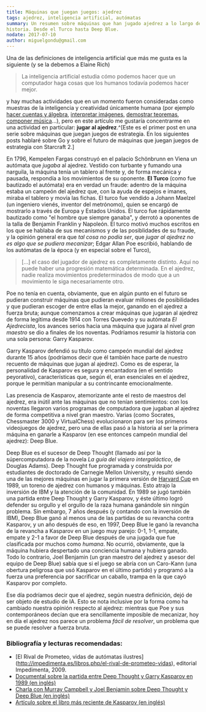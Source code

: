 ```yaml
---
title: Máquinas que juegan juegos: ajedrez
tags: ajedrez, inteligencia artificial, autómatas
summary: Un resumen sobre máquinas que han jugado ajedrez a lo largo de la
historia. Desde el Turco hasta Deep Blue.
nodate: 2017-07-10
author: miguelgondu@gmail.com
---
```


Una de las definiciones de inteligencia artificial que más me gusta es la
siguiente (y se la debemos a Elaine Rich)

> La inteligencia artificial estudia cómo podemos hacer que un computador haga
> cosas que los humanos todavía podemos hacer mejor.

y hay muchas actividades que en un momento fueron consideradas como muestras de
la inteligencia y creatividad únicamente humana (por ejemplo [hacer cuentas y
álgebra](http://www.wolframalpha.com/), [interpretar imágenes](http://www.ibtimes.sg/googles-deep-learning-ai-project-diagnoses-cancer-faster-pathologists-8092), [demostrar
teoremas](http://isabelle.in.tum.de/website-Isabelle2009-1/index.html), [componer
música](http://www.aiva.ai/)...), pero en este artículo me gustaría concentrarme
en una actividad en particular: **jugar al ajedrez**.^[Este es el primer post en
una serie sobre máquinas que juegan juegos de estrategia. En los siguientes
posts hablaré sobre Go y sobre el futuro de máquinas que juegan juegos de
estrategia con Starcraft 2.]

En 1796, Kempelen Fargas construyó en el palacio Schönbrunn en Viena un autómata
que *jugaba* al ajedrez. Vestido con turbante y fumando una narguila, la máquina
tenía un tablero al frente y, de forma mecánica y pausada, respondía a los
movimientos de su oponente. **El Turco** (como fue bautizado el autómata) era en
verdad un fraude: adentro de la máquina estaba un campeón del ajedrez que, con
la ayuda de espejos e imanes, miraba el tablero y movía las fichas. El turco fue
vendido a Johann Maelzel (un ingeniero vienés, inventor del metrónomo), quien se
encargó de mostrarlo a través de Europa y Estados Unidos. El turco fue
rápidamente bautizado como "el hombre que siempre ganaba", y derrotó a oponentes
de la talla de Benjamin Franklin y Napoleón. El turco motivó muchos escritos en
los que se hablaba de sus mecanismos y de las posiblidades de su fraude, y la
opinión general era que *tal cosa no podía ser*, que *jugar al ajedrez no es
algo que se pudiera mecanizar*; Edgar Allan Poe escribió, hablando de los
autómatas de la época (y en especial sobre el Turco),

> [...] el caso del jugador de ajedrez es completamente distinto. Aquí no puede
> haber una progresión matemática determinada. En el ajedrez, nadie
> realiza movimientos predeterminados de modo que a un movimiento le siga
> necesariamente otro.

Poe no tenía en cuenta, obviamente, que en algún punto en el futuro se pudieran
construir máquinas que pudieran evaluar millones de posibilidades y que pudieran
escoger de entre ellas la mejor, ganando en el ajedrez a fuerza bruta; aunque
comenzamos a crear máquinas que jugaran al ajedrez de forma legítima desde 1914
con Torres Quevedo y su autómata *El Ajedrecista*, los avances serios hacia una
máquina que jugara al nivel *gran maestro* se dio a finales de los noventas.
Podríamos resumir la historia con una sola persona: Garry Kasparov.

Garry Kasparov defendió su título como campeón mundial del ajedrez durante 15
años (podríamos decir que él también hace parte de nuestro recuento de máquinas
que jugan al ajedrez). Como es de esperar, la personalidad de Kasparov es segura
y encantadora (en el sentido peyorativo), características que, según él, eran
esenciales en el ajedrez, porque le permitían manipular a su contrincante
emocionalmente.

Las presencia de Kasparov, atemorizante ante el resto de maestros del ajedrez,
era inútil ante las máquinas que no tenían sentimientos: con los noventas
llegaron varios programas de computadora que jugaban al ajedrez de forma
competitiva a nivel gran maestro. Varias (como Socrates, Chessmaster 3000 y
VirtualChess) evolucionaron para ser los primeros videojuegos de ajedrez, pero
una de ellas pasó a la historia al ser la primera máquina en ganarle a Kasparov 
(en ese entonces campeón mundial del ajedrez): Deep Blue.

Deep Blue es el sucesor de Deep Thought (llamado así por la súpercomputadora de
la novela *La guía del viajero intergaláctico*, de Douglas Adams). Deep Thought
fue programada y construida por estudiantes de doctorado de Carnegie Mellon
University, y resultó siendo una de las mejores máquinas en jugar la primera
versión de [Harvard Cup](https://chessprogramming.wikispaces.com/Harvard+Cup) en
1989, un toreno de ajedrez con humanos y máquinas. Esto atrajo la inversión de
IBM y la atención de la comunidad. En 1989 se jugó también una partida entre
Deep Thought y Garry Kasparov, y éste último logró defender su orgullo y el
orgullo de la raza humana ganándole sin ningún problema. Sin embargo, 7 años
después (y contando con la inversión de IBM), Deep Blue ganó al menos una de las
partidas de su revancha contra Kasparov, y un año después de eso, en 1997, Deep
Blue le ganó la revancha de la revancha a Kasparov en un juego muy parejo: 0-1,
1-1, empate, empate y 2-1 a favor de Deep Blue después de una jugada que fue
clasificada por muchos como *humana*. No ocurrió, obviamente, que la máquina
hubiera despertado una conciencia humana y hubiera ganado. Todo lo contrario,
Joel Benjamin (un gran maestro del ajedrez y asesor del equipo de Deep Blue)
sabía que si el juego se abría con un Caro-Kann (una obertura peligrosa que usó
Kasparov en el último partido) y programó a la fuerza una preferencia por
sacrificar un caballo, trampa en la que cayó Kasparov por completo.

Ese día podríamos decir que el ajedrez, según nuestra definición, dejó de ser
objeto de estudio de IA. Esto se nota inclusive por la forma como ha cambiado
nuestra opinión respecto al ajedrez: mientras que Poe y sus contemporáneos
decían que era sencillamente imposible de mecanizar, hoy en día el ajedrez nos
parece un problema *fácil de resolver*, un problema que se puede resolver a
fuerza bruta.

### Bibliografía y lecturas recomendadas:
- [El Rival de Prometeo, vidas de autómatas ilustres]
(http://impedimenta.es/libros.php/el-rival-de-prometeo-vidas), editorial
Impedimenta, 2009.
- [Documental sobre la partida entre Deep Thought y Garry Kasparov en 1989 (en
inglés)](https://youtu.be/mhnDzk9IVAA)
- [Charla con Murray Campbell y Joel Benjamin sobre Deep Thought y Deep Blue 
(en inglés)](https://www.youtube.com/watch?v=2Xhd2KNNs-c)
- [Artículo sobre el libro más reciente de Kasparov (en inglés)](https://www.ft.com/content/19a2c21a-33e6-11e7-99bd-13beb0903fa3)
